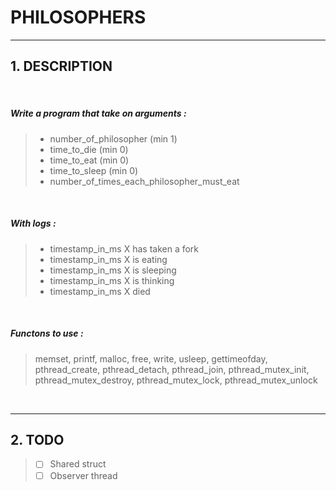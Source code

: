 # PHILOSOPHERS
---


##	1. DESCRIPTION

<br>

#####	Write a program that take on arguments :
>	- number_of_philosopher (min 1)
>	- time_to_die (min 0)
>	- time_to_eat (min 0)
>	- time_to_sleep (min 0)
>	- number_of_times_each_philosopher_must_eat

<br>

#####	With logs :
>	- timestamp_in_ms X has taken a fork
>	- timestamp_in_ms X is eating
>	- timestamp_in_ms X is sleeping
>	- timestamp_in_ms X is thinking
>	- timestamp_in_ms X died

<br>

#####	Functons to use :
>	memset, printf, malloc, free, write,
>	usleep, gettimeofday, pthread_create,
>	pthread_detach, pthread_join, pthread_mutex_init,
>	pthread_mutex_destroy, pthread_mutex_lock,
>	pthread_mutex_unlock

<br>

---

## 2. TODO

> - [ ] Shared struct
> - [ ] Observer thread